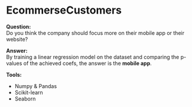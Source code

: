 # EcommerseCustomers
__Question:__ \
Do you think the company should focus more on their mobile app or their website?

__Answer:__ \
By training a linear regression model on the dataset and comparing the p-values of the achieved coefs, the answer is the __mobile app__.

__Tools:__
* Numpy & Pandas
* Scikit-learn
* Seaborn
